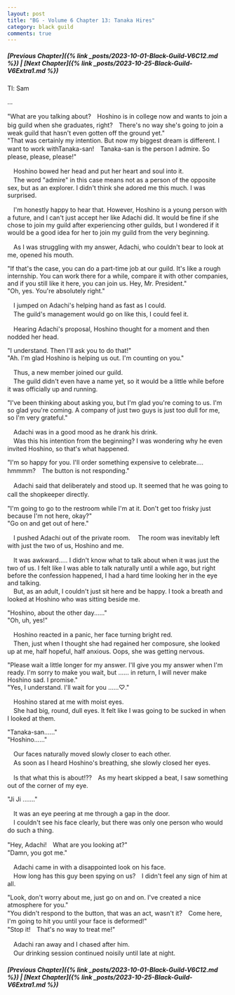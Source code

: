 ```yaml
---
layout: post
title: "BG - Volume 6 Chapter 13: Tanaka Hires"
category: black guild
comments: true
---
```


##### [Previous Chapter]({% link _posts/2023-10-01-Black-Guild-V6C12.md %}) \| [Next Chapter]({% link _posts/2023-10-25-Black-Guild-V6Extra1.md %})



Tl: Sam

…


"What are you talking about?　Hoshino is in college now and wants to join a big guild when she graduates, right?　There's no way she's going to join a weak guild that hasn't even gotten off the ground yet."   
"That was certainly my intention. But now my biggest dream is different. I want to work withTanaka-san!　Tanaka-san is the person I admire. So please, please, please!"

　Hoshino bowed her head and put her heart and soul into it.   
　The word "admire" in this case means not as a person of the opposite sex, but as an explorer. I didn't think she adored me this much. I was surprised.

　I'm honestly happy to hear that. However, Hoshino is a young person with a future, and I can't just accept her like Adachi did. It would be fine if she chose to join my guild after experiencing other guilds, but I wondered if it would be a good idea for her to join my guild from the very beginning.
<!--more-->

　As I was struggling with my answer, Adachi, who couldn't bear to look at me, opened his mouth.

"If that's the case, you can do a part-time job at our guild. It's like a rough internship. You can work there for a while, compare it with other companies, and if you still like it here, you can join us. Hey, Mr. President."   
"Oh, yes. You're absolutely right."

　I jumped on Adachi's helping hand as fast as I could.   
　The guild's management would go on like this, I could feel it.

　Hearing Adachi's proposal, Hoshino thought for a moment and then nodded her head.

"I understand. Then I'll ask you to do that!"    
"Ah. I'm glad Hoshino is helping us out. I'm counting on you."

　Thus, a new member joined our guild.   
　The guild didn't even have a name yet, so it would be a little while before it was officially up and running.

"I've been thinking about asking you, but I'm glad you're coming to us. I'm so glad you're coming. A company of just two guys is just too dull for me, so I'm very grateful."

　Adachi was in a good mood as he drank his drink.   
　Was this his intention from the beginning? I was wondering why he even invited Hoshino, so that's what happened.

"I'm so happy for you. I'll order something expensive to celebrate.... hmmmm?　The button is not responding."

　Adachi said that deliberately and stood up. It seemed that he was going to call the shopkeeper directly.　

"I'm going to go to the restroom while I'm at it. Don't get too frisky just because I'm not here, okay?"   
"Go on and get out of here."

　I pushed Adachi out of the private room.
　The room was inevitably left with just the two of us, Hoshino and me.

　It was awkward..... I didn't know what to talk about when it was just the two of us. I felt like I was able to talk naturally until a while ago, but right before the confession happened, I had a hard time looking her in the eye and talking.   
　But, as an adult, I couldn't just sit here and be happy. I took a breath and looked at Hoshino who was sitting beside me.

"Hoshino, about the other day......"   
"Oh, uh, yes!"

　Hoshino reacted in a panic, her face turning bright red.   
　Then, just when I thought she had regained her composure, she looked up at me, half hopeful, half anxious. Oops, she was getting nervous.

"Please wait a little longer for my answer. I'll give you my answer when I'm ready. I'm sorry to make you wait, but ...... in return, I will never make Hoshino sad. I promise."   
"Yes, I understand. I'll wait for you ......♡."

　Hoshino stared at me with moist eyes.    
　She had big, round, dull eyes. It felt like I was going to be sucked in when I looked at them.

"Tanaka-san......"   
"Hoshino......"

　Our faces naturally moved slowly closer to each other.   
　As soon as I heard Hoshino's breathing, she slowly closed her eyes.

　Is that what this is about⁉?　As my heart skipped a beat, I saw something out of the corner of my eye.

"Ji Ji ......."

　It was an eye peering at me through a gap in the door.   
　I couldn't see his face clearly, but there was only one person who would do such a thing.

"Hey, Adachi!　What are you looking at?"   
"Damn, you got me."

　Adachi came in with a disappointed look on his face.   
　How long has this guy been spying on us?　I didn't feel any sign of him at all.

"Look, don't worry about me, just go on and on. I've created a nice atmosphere for you."   
"You didn't respond to the button, that was an act, wasn't it?　Come here, I'm going to hit you until your face is deformed!"    
"Stop it!　That's no way to treat me!"

　Adachi ran away and I chased after him.   
　Our drinking session continued noisily until late at night.



##### [Previous Chapter]({% link _posts/2023-10-01-Black-Guild-V6C12.md %}) \| [Next Chapter]({% link _posts/2023-10-25-Black-Guild-V6Extra1.md %})
